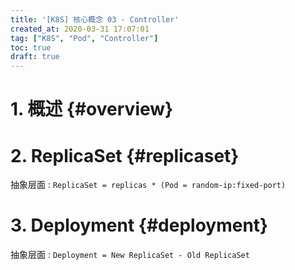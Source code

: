 ```yaml
---
title: '[K8S] 核心概念 03 - Controller'
created_at: 2020-03-31 17:07:01
tag: ["K8S", "Pod", "Controller"]
toc: true
draft: true
---
```


# 1. 概述 {#overview}

# 2. ReplicaSet {#replicaset}

抽象层面 : `ReplicaSet = replicas * (Pod = random-ip:fixed-port)`

# 3. Deployment {#deployment}

抽象层面 : `Deployment = New ReplicaSet - Old ReplicaSet`
